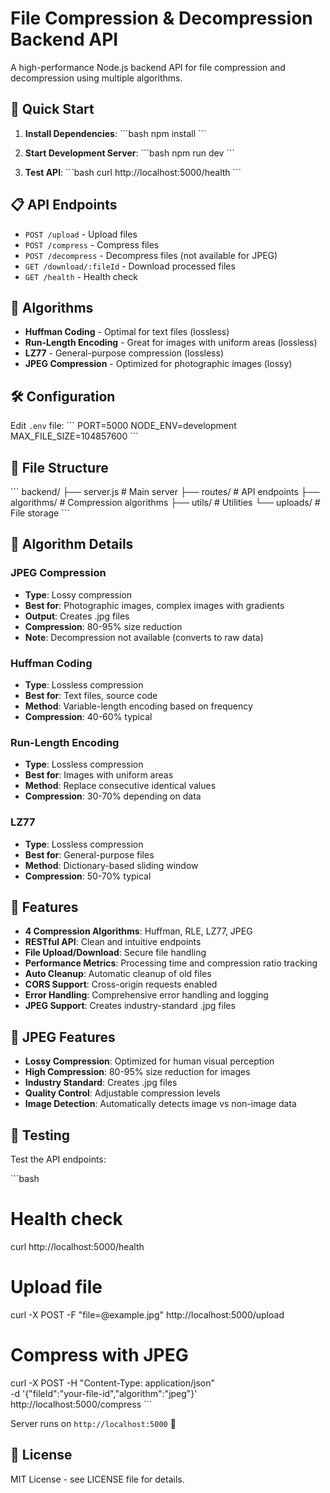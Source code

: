 # File Compression & Decompression Backend API

A high-performance Node.js backend API for file compression and decompression using multiple algorithms.

## 🚀 Quick Start

1. **Install Dependencies**:
\`\`\`bash
npm install
\`\`\`

2. **Start Development Server**:
\`\`\`bash
npm run dev
\`\`\`

3. **Test API**:
\`\`\`bash
curl http://localhost:5000/health
\`\`\`

## 📋 API Endpoints

- `POST /upload` - Upload files
- `POST /compress` - Compress files  
- `POST /decompress` - Decompress files (not available for JPEG)
- `GET /download/:fileId` - Download processed files
- `GET /health` - Health check

## 🔧 Algorithms

- **Huffman Coding** - Optimal for text files (lossless)
- **Run-Length Encoding** - Great for images with uniform areas (lossless)
- **LZ77** - General-purpose compression (lossless)
- **JPEG Compression** - Optimized for photographic images (lossy)

## 🛠️ Configuration

Edit `.env` file:
\`\`\`
PORT=5000
NODE_ENV=development
MAX_FILE_SIZE=104857600
\`\`\`

## 📁 File Structure

\`\`\`
backend/
├── server.js           # Main server
├── routes/            # API endpoints
├── algorithms/        # Compression algorithms
├── utils/            # Utilities
└── uploads/          # File storage
\`\`\`

## 🎯 Algorithm Details

### JPEG Compression
- **Type**: Lossy compression
- **Best for**: Photographic images, complex images with gradients
- **Output**: Creates .jpg files
- **Compression**: 80-95% size reduction
- **Note**: Decompression not available (converts to raw data)

### Huffman Coding
- **Type**: Lossless compression
- **Best for**: Text files, source code
- **Method**: Variable-length encoding based on frequency
- **Compression**: 40-60% typical

### Run-Length Encoding
- **Type**: Lossless compression
- **Best for**: Images with uniform areas
- **Method**: Replace consecutive identical values
- **Compression**: 30-70% depending on data

### LZ77
- **Type**: Lossless compression
- **Best for**: General-purpose files
- **Method**: Dictionary-based sliding window
- **Compression**: 50-70% typical

## 🚀 Features

- **4 Compression Algorithms**: Huffman, RLE, LZ77, JPEG
- **RESTful API**: Clean and intuitive endpoints
- **File Upload/Download**: Secure file handling
- **Performance Metrics**: Processing time and compression ratio tracking
- **Auto Cleanup**: Automatic cleanup of old files
- **CORS Support**: Cross-origin requests enabled
- **Error Handling**: Comprehensive error handling and logging
- **JPEG Support**: Creates industry-standard .jpg files

## 📸 JPEG Features

- **Lossy Compression**: Optimized for human visual perception
- **High Compression**: 80-95% size reduction for images
- **Industry Standard**: Creates .jpg files
- **Quality Control**: Adjustable compression levels
- **Image Detection**: Automatically detects image vs non-image data

## 🧪 Testing

Test the API endpoints:

\`\`\`bash
# Health check
curl http://localhost:5000/health

# Upload file
curl -X POST -F "file=@example.jpg" http://localhost:5000/upload

# Compress with JPEG
curl -X POST -H "Content-Type: application/json" \
  -d '{"fileId":"your-file-id","algorithm":"jpeg"}' \
  http://localhost:5000/compress
\`\`\`

Server runs on `http://localhost:5000` 🎉

## 📝 License

MIT License - see LICENSE file for details.
